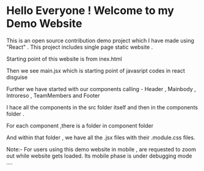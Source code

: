 <h1> Hello Everyone ! Welcome to my Demo Website </h1>
<p> This is an open source contribution demo project which I have made using "React" . This project includes single page static website .</p>
<p> Starting point of this website is from inex.html</p>
<p> Then we see main.jsx which is starting point of javasript codes in react disguise</p>
<p> Further we have started with our components calling - Header , Mainbody , Introreso , TeamMembers and  Footer</p>
<p> I hace all the components in the src folder itself and then in the components folder .</p>
<p> For each component ,there is a folder in component folder</p>
<p> And within that folder , we have all the .jsx files with their .module.css files.</p>
Note:- For users using this demo website in mobile , are requested to zoom out while website gets loaded. Its mobile phase is under debugging mode ....
